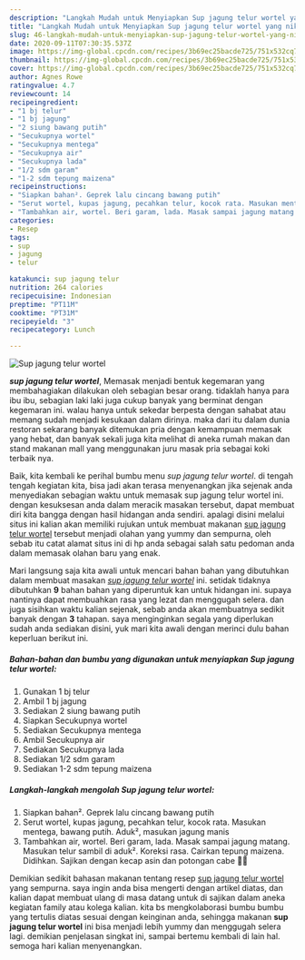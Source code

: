```yaml
---
description: "Langkah Mudah untuk Menyiapkan Sup jagung telur wortel yang nikmat"
title: "Langkah Mudah untuk Menyiapkan Sup jagung telur wortel yang nikmat"
slug: 46-langkah-mudah-untuk-menyiapkan-sup-jagung-telur-wortel-yang-nikmat
date: 2020-09-11T07:30:35.537Z
image: https://img-global.cpcdn.com/recipes/3b69ec25bacde725/751x532cq70/sup-jagung-telur-wortel-foto-resep-utama.jpg
thumbnail: https://img-global.cpcdn.com/recipes/3b69ec25bacde725/751x532cq70/sup-jagung-telur-wortel-foto-resep-utama.jpg
cover: https://img-global.cpcdn.com/recipes/3b69ec25bacde725/751x532cq70/sup-jagung-telur-wortel-foto-resep-utama.jpg
author: Agnes Rowe
ratingvalue: 4.7
reviewcount: 14
recipeingredient:
- "1 bj telur"
- "1 bj jagung"
- "2 siung bawang putih"
- "Secukupnya wortel"
- "Secukupnya mentega"
- "Secukupnya air"
- "Secukupnya lada"
- "1/2 sdm garam"
- "1-2 sdm tepung maizena"
recipeinstructions:
- "Siapkan bahan². Geprek lalu cincang bawang putih"
- "Serut wortel, kupas jagung, pecahkan telur, kocok rata. Masukan mentega, bawang putih. Aduk², masukan jagung manis"
- "Tambahkan air, wortel. Beri garam, lada. Masak sampai jagung matang. Masukan telur sambil di aduk². Koreksi rasa. Cairkan tepung maizena. Didihkan. Sajikan dengan kecap asin dan potongan cabe 🤤💙"
categories:
- Resep
tags:
- sup
- jagung
- telur

katakunci: sup jagung telur 
nutrition: 264 calories
recipecuisine: Indonesian
preptime: "PT11M"
cooktime: "PT31M"
recipeyield: "3"
recipecategory: Lunch

---
```



![Sup jagung telur wortel](https://img-global.cpcdn.com/recipes/3b69ec25bacde725/751x532cq70/sup-jagung-telur-wortel-foto-resep-utama.jpg)

<b><i>sup jagung telur wortel</i></b>, Memasak menjadi bentuk kegemaran yang membahagiakan dilakukan oleh sebagian besar orang. tidaklah hanya para ibu ibu, sebagian laki laki juga cukup banyak yang berminat dengan kegemaran ini. walau hanya untuk sekedar berpesta dengan sahabat atau memang sudah menjadi kesukaan dalam dirinya. maka dari itu dalam dunia restoran sekarang banyak ditemukan pria dengan kemampuan memasak yang hebat, dan banyak sekali juga kita melihat di aneka rumah makan dan stand makanan mall yang menggunakan juru masak pria sebagai koki terbaik nya.

Baik, kita kembali ke perihal bumbu menu <i>sup jagung telur wortel</i>. di tengah tengah kegiatan kita, bisa jadi akan terasa menyenangkan jika sejenak anda menyediakan sebagian waktu untuk memasak sup jagung telur wortel ini. dengan kesuksesan anda dalam meracik masakan tersebut, dapat membuat diri kita bangga dengan hasil hidangan anda sendiri. apalagi disini melalui situs ini kalian akan memiliki rujukan untuk membuat makanan <u>sup jagung telur wortel</u> tersebut menjadi olahan yang yummy dan sempurna, oleh sebab itu catat alamat situs ini di hp anda sebagai salah satu pedoman anda dalam memasak olahan baru yang enak.




Mari langsung saja kita awali untuk mencari bahan bahan yang dibutuhkan dalam membuat masakan <u><i>sup jagung telur wortel</i></u> ini. setidak tidaknya dibutuhkan <b>9</b> bahan bahan yang diperuntuk kan untuk hidangan ini. supaya nantinya dapat membuahkan rasa yang lezat dan menggugah selera. dan juga sisihkan waktu kalian sejenak, sebab anda akan membuatnya sedikit banyak dengan <b>3</b> tahapan. saya menginginkan segala yang diperlukan sudah anda sediakan disini, yuk mari kita awali dengan merinci dulu bahan keperluan berikut ini.

<!--inarticleads1-->

##### Bahan-bahan dan bumbu yang digunakan untuk menyiapkan Sup jagung telur wortel:

1. Gunakan 1 bj telur
1. Ambil 1 bj jagung
1. Sediakan 2 siung bawang putih
1. Siapkan Secukupnya wortel
1. Sediakan Secukupnya mentega
1. Ambil Secukupnya air
1. Sediakan Secukupnya lada
1. Sediakan 1/2 sdm garam
1. Sediakan 1-2 sdm tepung maizena




<!--inarticleads2-->

##### Langkah-langkah mengolah Sup jagung telur wortel:

1. Siapkan bahan². Geprek lalu cincang bawang putih
1. Serut wortel, kupas jagung, pecahkan telur, kocok rata. Masukan mentega, bawang putih. Aduk², masukan jagung manis
1. Tambahkan air, wortel. Beri garam, lada. Masak sampai jagung matang. Masukan telur sambil di aduk². Koreksi rasa. Cairkan tepung maizena. Didihkan. Sajikan dengan kecap asin dan potongan cabe 🤤💙




Demikian sedikit bahasan makanan tentang resep <u>sup jagung telur wortel</u> yang sempurna. saya ingin anda bisa mengerti dengan artikel diatas, dan kalian dapat membuat ulang di masa datang untuk di sajikan dalam aneka kegiatan family atau kolega kalian. kita bs mengkolaborasi bumbu bumbu yang tertulis diatas sesuai dengan keinginan anda, sehingga makanan <b>sup jagung telur wortel</b> ini bisa menjadi lebih yummy dan menggugah selera lagi. demikian penjelasan singkat ini, sampai bertemu kembali di lain hal. semoga hari kalian menyenangkan.
